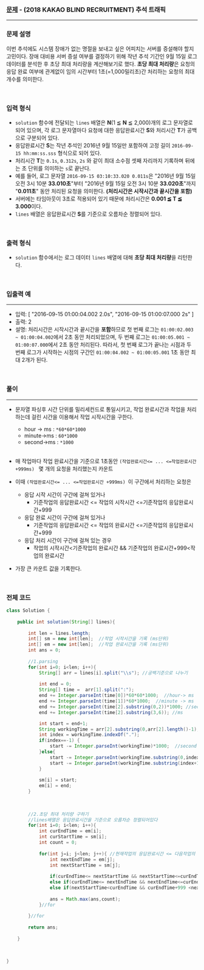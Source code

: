 ### [문제](https://programmers.co.kr/learn/courses/30/lessons/17676) - (2018 KAKAO BLIND RECRUITMENT) 추석 트래픽

---

### 문제 설명

이번 추석에도 시스템 장애가 없는 명절을 보내고 싶은 어피치는 서버를 증설해야 할지 고민이다. 장애 대비용 서버 증설 여부를 결정하기 위해 작년 추석 기간인 9월 15일 로그 데이터를 분석한 후 초당 최대 처리량을 계산해보기로 했다. **초당 최대 처리량**은 요청의 응답 완료 여부에 관계없이 임의 시간부터 1초(=1,000밀리초)간 처리하는 요청의 최대 개수를 의미한다.

<br>

### 입력 형식

- `solution` 함수에 전달되는 `lines` 배열은 **N**(1 ≦ **N** ≦ 2,000)개의 로그 문자열로 되어 있으며, 각 로그 문자열마다 요청에 대한 응답완료시간 **S**와 처리시간 **T**가 공백으로 구분되어 있다.
- 응답완료시간 **S**는 작년 추석인 2016년 9월 15일만 포함하여 고정 길이 `2016-09-15 hh:mm:ss.sss` 형식으로 되어 있다.
- 처리시간 **T**는 `0.1s`, `0.312s`, `2s` 와 같이 최대 소수점 셋째 자리까지 기록하며 뒤에는 초 단위를 의미하는 `s`로 끝난다.
- 예를 들어, 로그 문자열 `2016-09-15 03:10:33.020 0.011s`은 "2016년 9월 15일 오전 3시 10분 **33.010초**"부터 "2016년 9월 15일 오전 3시 10분 **33.020초**"까지 "**0.011초**" 동안 처리된 요청을 의미한다. **(처리시간은 시작시간과 끝시간을 포함)**
- 서버에는 타임아웃이 3초로 적용되어 있기 때문에 처리시간은 **0.001 ≦ T ≦ 3.000**이다.
- `lines` 배열은 응답완료시간 **S**를 기준으로 오름차순 정렬되어 있다.

<br>

### 출력 형식

- `solution` 함수에서는 로그 데이터 `lines` 배열에 대해 **초당 최대 처리량**을 리턴한다.

<br>

### 입출력 예

---

- 입력: [
  "2016-09-15 01:00:04.002 2.0s",
  "2016-09-15 01:00:07.000 2s"
  ]
- 출력: 2
- 설명: 처리시간은 시작시간과 끝시간을 **포함**하므로
  첫 번째 로그는 `01:00:02.003 ~ 01:00:04.002`에서 2초 동안 처리되었으며,
  두 번째 로그는 `01:00:05.001 ~ 01:00:07.000`에서 2초 동안 처리된다.
  따라서, 첫 번째 로그가 끝나는 시점과 두 번째 로그가 시작하는 시점의 구간인 `01:00:04.002 ~ 01:00:05.001` 1초 동안 최대 2개가 된다.

<br>

### 풀이

---

- 문자열 파싱후 시간 단위를 밀리세컨드로 통일시키고, 작업 완료시간과 작업을 처리하는데 걸린 시간을 이용해서 작업 시작시간을 구한다.

  - hour -> ms : `*60*60*1000`
  - minute->ms : `60*1000`
  - second->ms : `*1000`

  <br>

- 매 작업마다 작업 완료시간을 기준으로 1초동안 `(작업완료시간<= ... <=작업완료시간 +999ms) `  몇 개의 요청을 처리했는지 카운트
- 이때 `(작업완료시간<= ... <=작업완료시간 +999ms) `이 구간에서 처리하는 요청은
  - 응답 시작 시간이 구간에 걸쳐 있거나
    - 기준작업의 응답완료시간 <=  작업의 시작시간  <=기준작업의 응답완료시간+999
  - 응답 완료 시간이 구간에 걸쳐 있거나
    - 기준작업의 응답완료시간 <=  작업의 완료시간  <=기준작업의 응답완료시간+999
  - 응답 처리 시간이 구간에 걸쳐 있는 경우
    - 작업의 시작시간<기준작업의 완료시간  &&  기준작업의 완료시간+999<작업의 완료시간 
- 가장 큰 카운트 값을 기록한다. 

<br>

### 전체 코드 

```java
class Solution {
    
    public int solution(String[] lines){
     
        int len = lines.length;
        int[] sm = new int[len];  //작업 시작시간을 기록 (ms단위)
        int[] em = new int[len];  //작업 완료시간을 기록 (ms단위)
        int ans = 0;
        
        //1.parsing
        for(int i=0; i<len; i++){
            String[] arr = lines[i].split("\\s"); //공백기준으로 나누기
    
            int end = 0;
            String[] time =  arr[1].split(":");
            end += Integer.parseInt(time[0])*60*60*1000;  //hour-> ms
            end += Integer.parseInt(time[1])*60*1000;  //minute -> ms
            end += Integer.parseInt(time[2].substring(0,2))*1000; //second -> ms
            end += Integer.parseInt(time[2].substring(3,6)); //ms

            int start = end+1;
            String workingTime = arr[2].substring(0,arr[2].length()-1); //맨뒤 s제거하기
            int index = workingTime.indexOf(".");
            if(index==-1) {
                start -= Integer.parseInt(workingTime)*1000;  //second -> ms
            }else{
                start -= Integer.parseInt(workingTime.substring(0,index))*1000; //second -> ms
                start -= Integer.parseInt(workingTime.substring(index+1,workingTime.length())); //ms
            }
            
            sm[i] = start;
            em[i] = end;
        }
        
      
      
        //2.초당 최대 처리량 구하기
        //lines배열은 응답완료시간을 기준으로 오름차순 정렬되어있다
        for(int i=0; i<len; i++){
            int curEndTime = em[i]; 
            int curStartTime = sm[i];
            int count = 0;
            
            for(int j=i; j<len; j++){ //현재작업의 응답완료시간 <= 다음작업의 응답완료시간
                int nextEndTime = em[j];
                int nextStartTime = sm[j];
              
                if(curEndTime<= nextStartTime && nextStartTime<=curEndTime+999) count++;
                else if(curEndTime<= nextEndTime && nextEndTime<=curEndTime+999) count++;
                else if(nextStartTime<curEndTime && curEndTime+999 <nextEndTime) count++;
                
                ans = Math.max(ans,count);
            }//for
          
        }//for
        
        return ans;
        
    }
    
    

}  
```



